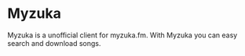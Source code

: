 # Myzuka

Myzuka is a unofficial client for myzuka.fm. With Myzuka you can easy search and download songs.
